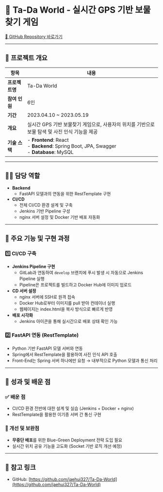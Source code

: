 # 🚀 Ta-Da World - 실시간 GPS 기반 보물찾기 게임

[🔗 GitHub Repository 바로가기](https://github.com/jaehui327/Ta-Da-World)

---

## 🧾 프로젝트 개요

| 항목 | 내용 |
|------|------|
| **프로젝트명** | Ta-Da World |
| **참여 인원** | 6인 |
| **기간** | 2023.04.10 ~ 2023.05.19 |
| **개요** | 실시간 GPS 기반 보물찾기 게임으로, 사용자의 위치를 기반으로 보물 탐색 및 사진 인식 기능을 제공 |
| **기술 스택** | - **Frontend**: React<br>- **Backend**: Spring Boot, JPA, Swagger<br>- **Database**: MySQL |

---

## 🧑‍💻 담당 역할

- **Backend**
  - FastAPI 모델과의 연동을 위한 RestTemplate 구현
- **CI/CD**
  - 전체 CI/CD 환경 설계 및 구축
  - Jenkins 기반 Pipeline 구성
  - nginx 서버 설정 및 Docker 기반 배포 자동화

---

## 🔧 주요 기능 및 구현 과정

### 1️⃣ CI/CD 구축

- **Jenkins Pipeline 구현**
  - GitLab과 연동하여 `develop` 브랜치에 푸시 발생 시 자동으로 Jenkins Pipeline 실행
  - Pipeline은 프로젝트를 빌드하고 Docker Hub에 이미지 업로드
- **CD 서버 설정**
  - nginx 서버에 SSH로 원격 접속
  - Docker Hub로부터 이미지를 pull 받아 컨테이너 실행
  - 웹페이지는 index.html을 복사 방식으로 빠르게 반영
- **배포 시각화**
  - Jenkins 아이콘을 통해 실시간으로 배포 상태 확인 가능

### 2️⃣ FastAPI 연동 (RestTemplate)

- Python 기반 FastAPI 모델 서버와 연동
- Spring에서 RestTemplate을 활용하여 사진 인식 API 호출
- Front-End는 Spring 서버 하나에만 요청 → 내부적으로 Python 모델과 통신 처리

---

## 🌱 성과 및 배운 점

### ✅ 배운 점

- CI/CD 환경 전반에 대한 설계 및 실습 (Jenkins + Docker + nginx)
- RestTemplate을 활용한 이기종 서버 간 통신 구현

### 🔄 개선 및 보완점

- **무중단 배포**를 위한 Blue-Green Deployment 전략 도입 필요
- 실시간 위치 공유 기능을 고도화 (Socket 기반 로직 개선 예정)

---

## 📎 참고 링크

- GitHub: [https://github.com/jaehui327/Ta-Da-World](https://github.com/jaehui327/Ta-Da-World)
